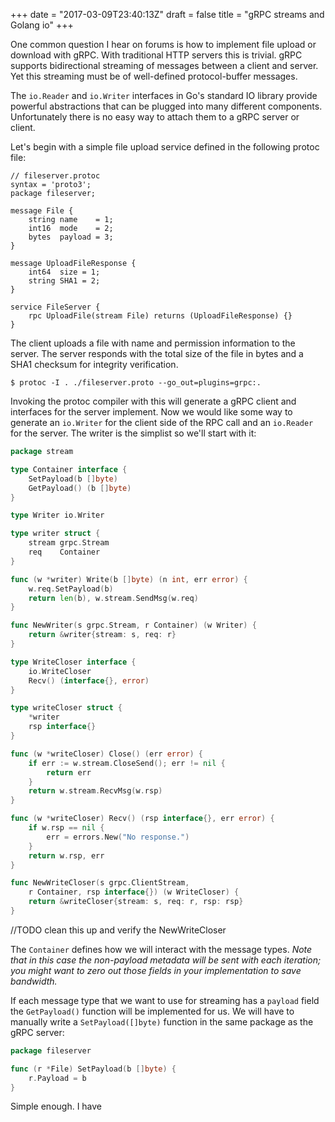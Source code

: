 +++
date = "2017-03-09T23:40:13Z"
draft = false
title = "gRPC streams and Golang io"
+++

One common question I hear on forums is how to implement file upload
or download with gRPC. With traditional HTTP servers this is trivial.
gRPC supports bidirectional streaming of messages between a client
and server. Yet this streaming must be of well-defined protocol-buffer
messages.

The `io.Reader` and `io.Writer` interfaces in Go's standard IO library
provide powerful abstractions that can be plugged into many different
components. Unfortunately there is no easy way to attach them to a
gRPC server or client.

Let's begin with a simple file upload service defined in the following
protoc file:

```protoc
// fileserver.protoc
syntax = 'proto3';
package fileserver;

message File {
    string name    = 1;
    int16  mode    = 2;
    bytes  payload = 3;
}

message UploadFileResponse {
    int64  size = 1;
    string SHA1 = 2;
}

service FileServer {
    rpc UploadFile(stream File) returns (UploadFileResponse) {}
}

```
The client uploads a file with name and permission information
to the server. The server responds with the total size of the file
in bytes and a SHA1 checksum for integrity verification.

```shell
$ protoc -I . ./fileserver.proto --go_out=plugins=grpc:.
```

Invoking the protoc compiler with this will generate a gRPC client
and interfaces for the server implement. Now we would like some way
to generate an `io.Writer` for the client side of the RPC call and
an `io.Reader` for the server. The writer is the simplist so we'll
start with it:

```go
package stream

type Container interface {
	SetPayload(b []byte)
	GetPayload() (b []byte)
}

type Writer io.Writer

type writer struct {
	stream grpc.Stream
	req    Container
}

func (w *writer) Write(b []byte) (n int, err error) {
	w.req.SetPayload(b)
	return len(b), w.stream.SendMsg(w.req)
}

func NewWriter(s grpc.Stream, r Container) (w Writer) {
	return &writer{stream: s, req: r}
}

type WriteCloser interface {
    io.WriteCloser
    Recv() (interface{}, error)
}

type writeCloser struct {
    *writer
    rsp interface{}
}

func (w *writeCloser) Close() (err error) {
    if err := w.stream.CloseSend(); err != nil {
        return err
    }
    return w.stream.RecvMsg(w.rsp)
}

func (w *writeCloser) Recv() (rsp interface{}, err error) {
    if w.rsp == nil {
        err = errors.New("No response.")
    }
    return w.rsp, err
}

func NewWriteCloser(s grpc.ClientStream,
    r Container, rsp interface{}) (w WriteCloser) {
	return &writeCloser{stream: s, req: r, rsp: rsp}
}
```

//TODO clean this up and verify the NewWriteCloser

The `Container` defines how we will interact with the message types.
*Note that in this case the non-payload metadata will be sent with
each iteration; you might want to zero out those fields in your
implementation to save bandwidth.*

If each message type that we want to use for streaming
has a `payload` field the `GetPayload()` function will be implemented
for us. We will have to manually write a `SetPayload([]byte)` function
in the same package as the gRPC server:

```go
package fileserver

func (r *File) SetPayload(b []byte) {
    r.Payload = b
}
```

Simple enough. I have 




